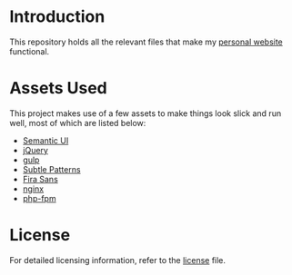 # Introduction
This repository holds all the relevant files that make my [personal website](https://colinjstevens.com) functional.

# Assets Used
This project makes use of a few assets to make things look slick and run well, most of which are listed below:
* [Semantic UI](http://semantic-ui.com)
* [jQuery](https://jquery.com/)
* [gulp](http://gulpjs.com/)
* [Subtle Patterns](http://subtlepatterns.com)
* [Fira Sans](https://github.com/mozilla/Fira)
* [nginx](http://nginx.com/)
* [php-fpm](http://php-fpm.org/)

# License
For detailed licensing information, refer to the [license](/LICENSE.md) file.
